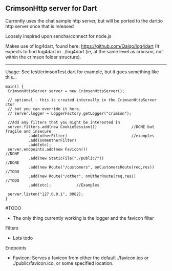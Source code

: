 CrimsonHttp server for Dart
----------

Currently uses the chat sample http server, but will be ported to the 
dart:io http server once that is released

Loosely inspired upon sencha/connect for node.js

Makes use of log4dart, found here: https://github.com/Qalqo/log4dart
(It expects to find log4dart in ../log4dart (ie, at the same level as crimson, not within the 
crimson folder structure).

-----
Usage: See test/crimsonTest.dart for example, but it goes something like this...

    main() {
     CrimsonHttpServer server = new CrimsonHttpServer();
  
     // optional - this is created internally in the CrimsonHttpServer ctor
	 // but you can override it here.
	 // server.logger = LoggerFactory.getLogger("crimson");
  
     //Add any filters that you might be interested in
     server.filters.add(new CookieSession())               //DONE but fragile and insecure
	          .add(otherFilter)                            //examples
			  .add(someOtherFilter)
			  .add(etc);
     server.endpoints.add(new Favicon())                               //DONE
			  .add(new StaticFile("./public/"))                        //DONE
			  .add(new Route("/customers", onCustomersRoute(req,res))  //TODO
			  .add(new Route("/other", onOtherRoute(req,res))          //TODO
			  .add(etc);           //Examples
  
     server.listen("127.0.0.1", 8082);
    }
	
	

	
#TODO
- The only thing currently working is the logger and the favicon filter


Filters
- Lots todo

Endpoints
- Favicon: Serves a favicon from either the default ./favicon.ico or ./public/favicon.ico, or some specified location.